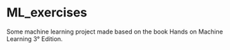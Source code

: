 # ML_exercises
Some machine learning project made based on the book Hands on Machine Learning 3° Edition.

